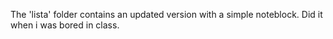 The 'lista' folder contains an updated version with a simple noteblock. Did it when i was bored in class. 
